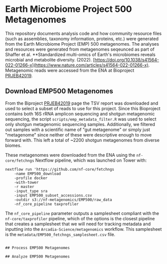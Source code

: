 # Earth Microbiome Project 500 Metagenomes
This repository documents analysis code and how community resource files (such as assemblies, taxonomy information, proteins, etc.) were generated from the Earth Microbiome Project (EMP) 500 metagenomes. The analyses and resources were generated from metagenomes seqeunced as part of Shaffer et al. **Standardized multi-omics of Earth's microbiomes reveals microbial and metabolite diversity. (2022). [https://doi.org/10.1038/s41564-022-01266-x](https://www.nature.com/articles/s41564-022-01266-x). Metagenomic reads were accessed from the ENA at Bioproject [PRJEB42019](https://www.ebi.ac.uk/ena/browser/view/PRJEB42019).

## Download EMP500 Metagenomes
From the Biproject [PRJEB42019](https://www.ebi.ac.uk/ena/browser/view/PRJEB42019) page the TSV report was downloaded and used to select a subset of reads to use for this project. Since this Bioproject contains both 16S rRNA amplicon sequencing and shotgun metagenomic sequencing, the script `scripts/emp_metadata_filter.R` was used to select only shotgun metagenomic sequencing samples. Additionally, we filtered out samples with a scientific name of "gut metagenome" or simply just "metagenome" since neither of these were descriptive enough to move forward with. This left a total of ~2200 shotgun metagenomes from diverse biomes.

These metagenomes were downloaded from the ENA using the `nf-core/fetchngs` Nextflow pipeline, which was launched on Tower with:

```
nextflow run 'https://github.com/nf-core/fetchngs
    -name EMP500_download
    -profile docker
    -with-tower
    -r master
    -input_type sra
    -input EMP500_subset_accessions.csv
    -outdir s3://nf-metagenomics/EMP500/raw_data
    -nf_core_pipeline taxprofiler
```

The `nf_core_pipeline` parameter outputs a samplesheet compliant with the `nf-core/taxprofiler` pipeline, which of the options is the closest pipeline that creates a samplesheet that we will need for tracking metadata and inputting into the `Arcadia-Science/metagenomics` workflow. This samplesheet is the `metadata/EMP500_fetchngs_samplesheet.csv` file.

```

## Process EMP500 Metagenomes

## Analyze EMP500 Metagenomes
